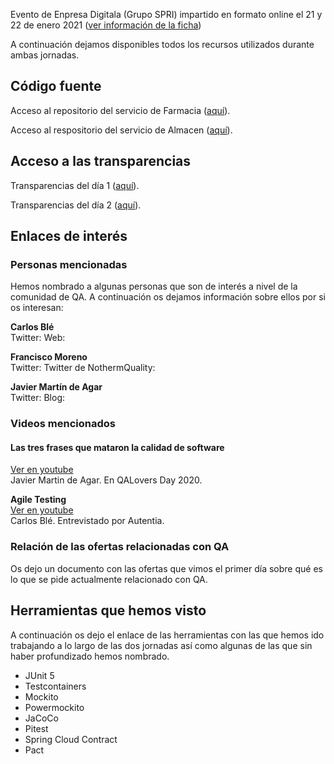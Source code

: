 Evento de Enpresa Digitala (Grupo SPRI) impartido en formato online el 21 y 22 de enero 2021 ([ver información de la ficha](/docs/fichaSpri.md))

A continuación dejamos disponibles todos los recursos utilizados durante ambas jornadas.

## Código fuente

Acceso al repositorio del servicio de Farmacia ([aquí]()).

Acceso al respositorio del servicio de Almacen ([aquí]()).

## Acceso a las transparencias

Transparencias del día 1 ([aquí]()).

Transparencias del día 2 ([aquí]()).

## Enlaces de interés

### Personas mencionadas
Hemos nombrado a algunas personas que son de interés a nivel de la comunidad de QA. A continuación os dejamos información sobre ellos por si os interesan:

**Carlos Blé**  
Twitter: 
Web:

**Francisco Moreno**  
Twitter:
Twitter de NothermQuality:

**Javier Martín de Agar**  
Twitter:
Blog:

### Videos mencionados

#### Las tres frases que mataron la calidad de software  
[Ver en youtube](https://www.youtube.com/watch?v=yPPCn09ys9M&t=3h47m55s)  
Javier Martin de Agar. En QALovers Day 2020.

**Agile Testing**  
[Ver en youtube](https://www.youtube.com/watch?v=92fI3wlyriI)  
Carlos Blé. Entrevistado por Autentia.

### Relación de las ofertas relacionadas con QA

Os dejo un documento con las ofertas que vimos el primer día sobre qué es lo que se pide actualmente relacionado con QA.


## Herramientas que hemos visto

A continuación os dejo el enlace de las herramientas con las que hemos ido trabajando a lo largo de las dos jornadas así como algunas de las que sin haber profundizado hemos nombrado.

- JUnit 5
- Testcontainers
- Mockito
- Powermockito
- JaCoCo
- Pitest
- Spring Cloud Contract
- Pact
